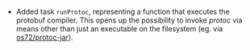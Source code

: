 * Added task `runProtoc`, representing a function that executes the protobuf compiler.
This opens up the possibility to invoke *protoc* via means other than just an executable on the filesystem (eg. via [os72/protoc-jar](https://github.com/os72/protoc-jar)).